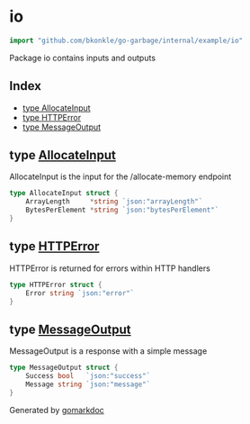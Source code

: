 <!-- gomarkdoc:embed:start -->

<!-- Code generated by gomarkdoc. DO NOT EDIT -->

# io

```go
import "github.com/bkonkle/go-garbage/internal/example/io"
```

Package io contains inputs and outputs

## Index

- [type AllocateInput](<#type-allocateinput>)
- [type HTTPError](<#type-httperror>)
- [type MessageOutput](<#type-messageoutput>)


## type [AllocateInput](<https://github.com/bkonkle/go-garbage/blob/main/internal/example/io/inputs.go#L5-L8>)

AllocateInput is the input for the /allocate\-memory endpoint

```go
type AllocateInput struct {
    ArrayLength     *string `json:"arrayLength"`
    BytesPerElement *string `json:"bytesPerElement"`
}
```

## type [HTTPError](<https://github.com/bkonkle/go-garbage/blob/main/internal/example/io/outputs.go#L10-L12>)

HTTPError is returned for errors within HTTP handlers

```go
type HTTPError struct {
    Error string `json:"error"`
}
```

## type [MessageOutput](<https://github.com/bkonkle/go-garbage/blob/main/internal/example/io/outputs.go#L4-L7>)

MessageOutput is a response with a simple message

```go
type MessageOutput struct {
    Success bool   `json:"success"`
    Message string `json:"message"`
}
```



Generated by [gomarkdoc](<https://github.com/princjef/gomarkdoc>)


<!-- gomarkdoc:embed:end -->
